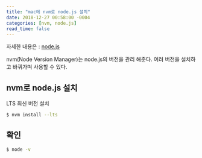 ```yaml
---
title: "mac에 nvm로 node.js 설치"
date: 2018-12-27 00:58:00 -0004
categories: [nvm, node.js]
read_time: false
---
```



자세한 내용은 : [node.js](https://nodejs.org/en/)

nvm(Node Version Manager)는 node.js의 버전을 관리 해준다.
여러 버전을 설치하고 바꿔가며 사용할 수 있다.

## nvm로 node.js 설치

LTS 최신 버전 설치

```bash
$ nvm install --lts
```

## 확인

```bash
$ node -v
```